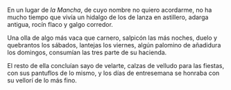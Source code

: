 En un lugar de *la Mancha*, de cuyo nombre no quiero acordarme, no ha mucho tiempo que vivía un hidalgo de los de lanza en astillero, adarga antigua, rocín flaco y galgo corredor.

Una olla de algo más vaca que carnero, salpicón las más noches, duelo y quebrantos los sábados, lantejas los viernes, algún palomino de añadidura los domingos, consumían las tres parte de su hacienda.

El resto de ella concluían sayo de velarte, calzas de velludo para las fiestas, con sus pantuflos de lo mismo, y los días de entresemana se honraba con su vellorí de lo más fino.